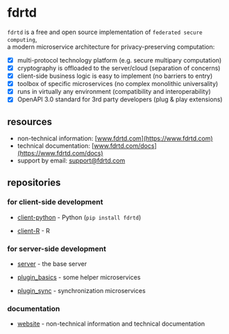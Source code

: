 # fdrtd

`fdrtd` is a free and open source implementation of `federated secure computing`,\
a modern microservice architecture for privacy-preserving computation:

- [x] multi-protocol technology platform (e.g. secure multipary computation)
- [x] cryptography is offloaded to the server/cloud (separation of concerns)
- [x] client-side business logic is easy to implement (no barriers to entry)
- [x] toolbox of specific microservices (no complex monolithic universality)
- [x] runs in virtually any environment (compatibility and interoperability)
- [x] OpenAPI 3.0 standard for 3rd party developers (plug & play extensions)

## resources

* non-technical information: [www.fdrtd.com](https://www.fdrtd.com)
* technical documentation: [www.fdrtd.com/docs](https://www.fdrtd.com/docs)
* support by email: [support@fdrtd.com](mailto:support@fdrtd.com)

## repositories

### for client-side development

* [client-python](https://github.com/fdrtd/client-python) - Python (`pip install fdrtd`)

* [client-R](https://github.com/fdrtd/client-R) - R

### for server-side development

* [server](https://github.com/fdrtd/server) - the base server

* [plugin_basics](https://github.com/fdrtd/plugin_basics) - some helper microservices

* [plugin_sync](https://github.com/fdrtd/plugin_sync) - synchronization microservices

### documentation

* [website](https://github.com/fdrtd/website) - non-technical information and technical documentation
